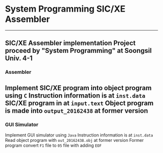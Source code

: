 # System Programming SIC/XE Assembler
---
SIC/XE Assembler implementation
Project proceed by "System Programming" at Soongsil Univ. 4-1
---
### Assembler
Implement SIC/XE program into object program using `C`
Instruction information is at `inst.data`
SIC/XE program in at `input.text`
Object program is made into `output_20162438` at former version
---
### GUI Simulator
Implement GUI simulator using `Java`
Instruction information is at `inst.data`
Read object program with `out_20162438.obj` at former version
Former program convert `F1` file to `05` file with adding `EOF`